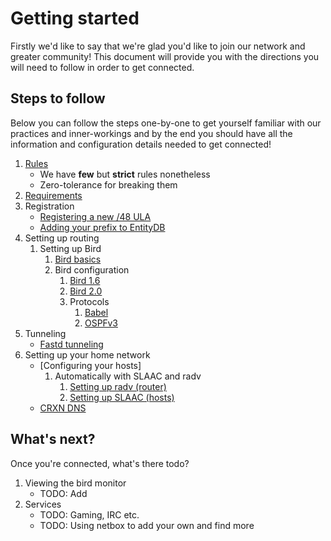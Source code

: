 Getting started
===============

Firstly we'd like to say that we're glad you'd like to join our network and
greater community! This document will provide you with the directions you
will need to follow in order to get connected.

## Steps to follow

Below you can follow the steps one-by-one to get yourself familiar with our
practices and inner-workings and by the end you should have all the information
and configuration details needed to get connected!

1. [Rules](rules.md)
	* We have **few** but **strict** rules nonetheless
	* Zero-tolerance for breaking them
2. [Requirements](requirements.md)
3. Registration
	* [Registering a new /48 ULA](registration/register_ula.md)
	* [Adding your prefix to EntityDB](registration/entitydb.md)
4. Setting up routing
	1. Setting up Bird
		1. [Bird basics](routing/bird/bird_basics.md)
		2. Bird configuration
			1. [Bird 1.6](routing/bird/bird1.6.md)
			2. [Bird 2.0](routing/bird/bird2.md)
			3. Protocols
				1. [Babel](routing/bird/bird_babel.md)
				2. [OSPFv3](routing/bird/bird_ospfv3.md)
5. Tunneling
	* [Fastd tunneling](tunneling/fastd.md)
6. Setting up your home network
	* [Configuring your hosts]
		1. Automatically with SLAAC and radv
			1. [Setting up radv (router)](radv.md)
			2. [Setting up SLAAC (hosts)](slaac/slaac.md)
	* [CRXN DNS](dns/dns.md)

## What's next?

Once you're connected, what's there todo?

1. Viewing the bird monitor
	* TODO: Add
2. Services
	* TODO: Gaming, IRC etc.
	* TODO: Using netbox to add your own and find more